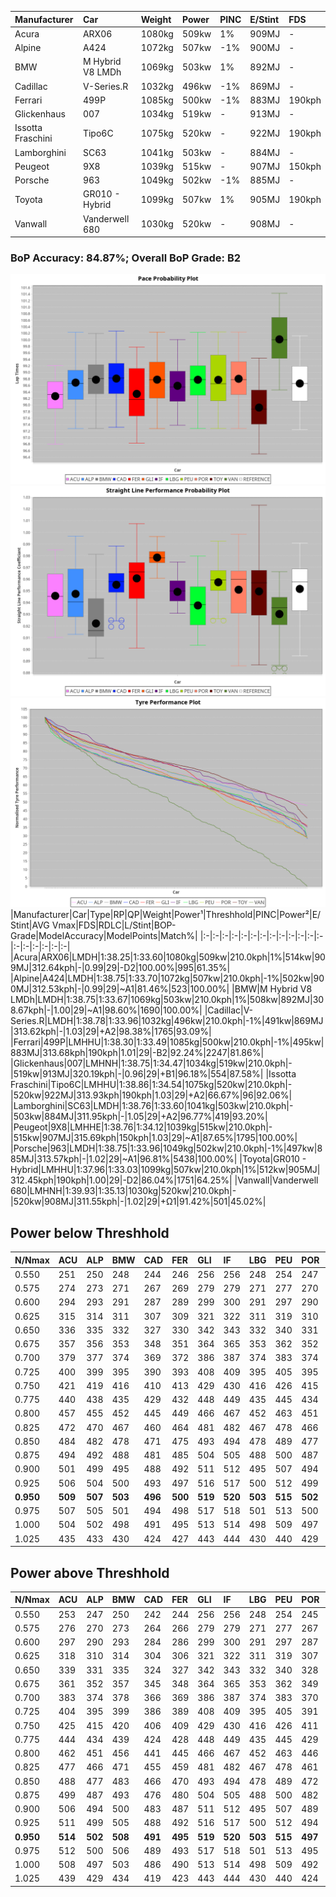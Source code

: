 |Manufacturer|Car|Weight|Power|PINC|E/Stint|FDS|
|:-|:-|:-|:-|:-|:-|:-|
|Acura|ARX06|1080kg|509kw|1%|909MJ|-|
|Alpine|A424|1072kg|507kw|-1%|900MJ|-|
|BMW|M Hybrid V8 LMDh|1069kg|503kw|1%|892MJ|-|
|Cadillac|V-Series.R|1032kg|496kw|-1%|869MJ|-|
|Ferrari|499P|1085kg|500kw|-1%|883MJ|190kph|
|Glickenhaus|007|1034kg|519kw|-|913MJ|-|
|Issotta Fraschini|Tipo6C|1075kg|520kw|-|922MJ|190kph|
|Lamborghini|SC63|1041kg|503kw|-|884MJ|-|
|Peugeot|9X8|1039kg|515kw|-|907MJ|150kph|
|Porsche|963|1049kg|502kw|-1%|885MJ|-|
|Toyota|GR010 - Hybrid|1099kg|507kw|1%|905MJ|190kph|
|Vanwall|Vanderwell 680|1030kg|520kw|-|908MJ|-|

### BoP Accuracy: 84.87%; Overall BoP Grade: B2
![PACECHART](./IMG/ACOMETHOD.png)
![STRAIGHTLINEPERFORMANCECHART](./IMG/ACOMETHOD_sp.png)
![TYREPERFORMANCECHART](./IMG/ACOMETHOD_tw.png)
|Manufacturer|Car|Type|RP|QP|Weight|Power¹|Threshhold|PINC|Power²|E/Stint|AVG Vmax|FDS|RDLC|L/Stint|BOP-Grade|ModelAccuracy|ModelPoints|Match%|
|:-|:-|:-|:-|:-|:-|:-|:-|:-|:-|:-|:-|:-|:-|:-|:-|:-|:-|:-|
|Acura|ARX06|LMDH|1:38.25|1:33.60|1080kg|509kw|210.0kph|1%|514kw|909MJ|312.64kph|-|0.99|29|-D2|100.00%|995|61.35%|
|Alpine|A424|LMDH|1:38.75|1:33.70|1072kg|507kw|210.0kph|-1%|502kw|900MJ|312.53kph|-|0.99|29|~A1|81.46%|523|100.00%|
|BMW|M Hybrid V8 LMDh|LMDH|1:38.75|1:33.67|1069kg|503kw|210.0kph|1%|508kw|892MJ|308.67kph|-|1.00|29|~A1|98.60%|1690|100.00%|
|Cadillac|V-Series.R|LMDH|1:38.78|1:33.96|1032kg|496kw|210.0kph|-1%|491kw|869MJ|313.62kph|-|1.03|29|+A2|98.38%|1765|93.09%|
|Ferrari|499P|LMHHU|1:38.30|1:33.49|1085kg|500kw|210.0kph|-1%|495kw|883MJ|313.68kph|190kph|1.01|29|-B2|92.24%|2247|81.86%|
|Glickenhaus|007|LMHNH|1:38.75|1:34.47|1034kg|519kw|210.0kph|-|519kw|913MJ|320.19kph|-|0.96|29|+B1|96.18%|554|87.58%|
|Issotta Fraschini|Tipo6C|LMHHU|1:38.86|1:34.54|1075kg|520kw|210.0kph|-|520kw|922MJ|313.93kph|190kph|1.03|29|+A2|66.67%|96|92.06%|
|Lamborghini|SC63|LMDH|1:38.76|1:33.60|1041kg|503kw|210.0kph|-|503kw|884MJ|311.95kph|-|1.05|29|+A2|96.77%|419|93.20%|
|Peugeot|9X8|LMHHE|1:38.76|1:34.12|1039kg|515kw|210.0kph|-|515kw|907MJ|315.69kph|150kph|1.03|29|~A1|87.65%|1795|100.00%|
|Porsche|963|LMDH|1:38.75|1:33.96|1049kg|502kw|210.0kph|-1%|497kw|885MJ|313.57kph|-|1.02|29|~A1|96.81%|5438|100.00%|
|Toyota|GR010 - Hybrid|LMHHU|1:37.96|1:33.03|1099kg|507kw|210.0kph|1%|512kw|905MJ|312.45kph|190kph|1.00|29|-D2|86.04%|1751|64.25%|
|Vanwall|Vanderwell 680|LMHNH|1:39.93|1:35.13|1030kg|520kw|210.0kph|-|520kw|908MJ|311.55kph|-|1.02|29|+Ω1|91.42%|501|45.02%|

## Power below Threshhold
|N/Nmax|ACU|ALP|BMW|CAD|FER|GLI|IF|LBG|PEU|POR|TOY|VAN|
|:-|:-|:-|:-|:-|:-|:-|:-|:-|:-|:-|:-|:-|
|0.550|251|250|248|244|246|256|256|248|254|247|250|256|
|0.575|274|273|271|267|269|279|279|271|277|270|273|279|
|0.600|294|293|291|287|289|299|300|291|297|290|293|300|
|0.625|315|314|311|307|309|321|322|311|319|310|314|322|
|0.650|336|335|332|327|330|342|343|332|340|331|335|343|
|0.675|357|356|353|348|351|364|365|353|362|352|356|365|
|0.700|379|377|374|369|372|386|387|374|383|374|377|387|
|0.725|400|399|395|390|393|408|409|395|405|395|399|409|
|0.750|421|419|416|410|413|429|430|416|426|415|419|430|
|0.775|440|438|435|429|432|448|449|435|445|434|438|449|
|0.800|457|455|452|445|449|466|467|452|463|451|455|467|
|0.825|472|470|467|460|464|481|482|467|478|466|470|482|
|0.850|484|482|478|471|475|493|494|478|489|477|482|494|
|0.875|494|492|488|481|485|504|505|488|500|487|492|505|
|0.900|501|499|495|488|492|511|512|495|507|494|499|512|
|0.925|506|504|500|493|497|516|517|500|512|499|504|517|
|**0.950**|**509**|**507**|**503**|**496**|**500**|**519**|**520**|**503**|**515**|**502**|**507**|**520**|
|0.975|507|505|501|494|498|517|518|501|513|500|505|518|
|1.000|504|502|498|491|495|513|514|498|509|497|502|514|
|1.025|435|433|430|424|427|443|444|430|440|429|433|444|

## Power above Threshhold
|N/Nmax|ACU|ALP|BMW|CAD|FER|GLI|IF|LBG|PEU|POR|TOY|VAN|
|:-|:-|:-|:-|:-|:-|:-|:-|:-|:-|:-|:-|:-|
|0.550|253|247|250|242|244|256|256|248|254|245|252|256|
|0.575|276|270|273|264|266|279|279|271|277|267|275|279|
|0.600|297|290|293|284|286|299|300|291|297|287|296|300|
|0.625|318|310|314|304|306|321|322|311|319|307|317|322|
|0.650|339|331|335|324|327|342|343|332|340|328|338|343|
|0.675|361|352|357|345|348|364|365|353|362|349|359|365|
|0.700|383|374|378|366|369|386|387|374|383|370|381|387|
|0.725|404|395|399|386|389|408|409|395|405|391|403|409|
|0.750|425|415|420|406|409|429|430|416|426|411|423|430|
|0.775|444|434|439|424|428|448|449|435|445|429|442|449|
|0.800|462|451|456|441|445|466|467|452|463|446|460|467|
|0.825|477|466|471|455|459|481|482|467|478|461|475|482|
|0.850|488|477|483|466|470|493|494|478|489|472|486|494|
|0.875|499|487|493|476|480|504|505|488|500|482|497|505|
|0.900|506|494|500|483|487|511|512|495|507|489|504|512|
|0.925|511|499|505|488|492|516|517|500|512|494|509|517|
|**0.950**|**514**|**502**|**508**|**491**|**495**|**519**|**520**|**503**|**515**|**497**|**512**|**520**|
|0.975|512|500|506|489|493|517|518|501|513|495|510|518|
|1.000|508|497|503|486|490|513|514|498|509|492|506|514|
|1.025|439|429|434|419|423|443|444|430|440|424|437|444|
